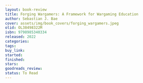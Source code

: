 ```yaml
---
layout: book-review
title: Forging Wargamers: A Framework for Wargaming Education
author: Sebastian J. Bae
cover: assets/img/book_covers/forging_wargamers.jpeg
olid: OL38498322M
isbn: 9798985340334
released: 2022
categories: 
tags: 
buy_link: 
started: 
finished: 
stars: 
goodreads_review: 
status: To Read
---
```


